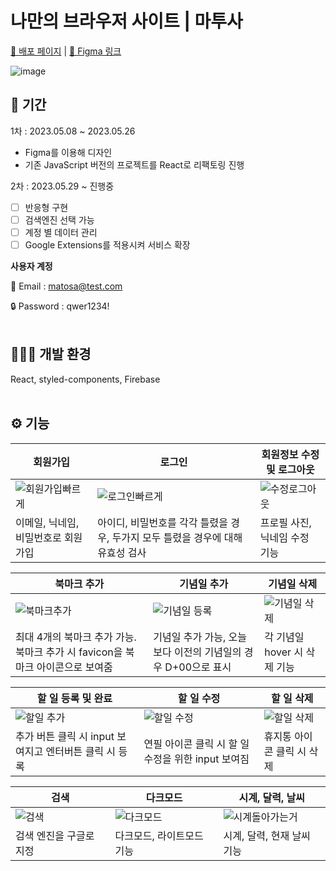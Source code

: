 # 나만의 브라우저 사이트 | 마투사

[🔗 배포 페이지](https://jeongeum.github.io/MyTodoSite/) | [🎨 Figma 링크](https://www.figma.com/file/yr9QstdL0i4CmLJukI4U9O/My-Todo-Site_React?type=design&node-id=0%3A1&t=LLbWh4Hp6V5Im8d7-1)

![image](https://github.com/Jeongeum/MyTodoSite/assets/77143425/f3a458c6-3373-408f-9bc5-16a79abe7f81)

## 📅 기간

1차 : 2023.05.08 ~ 2023.05.26

- Figma를 이용해 디자인
- 기존 JavaScript 버전의 프로젝트를 React로 리팩토링 진행

2차 : 2023.05.29 ~ 진행중

- [ ] 반응형 구현
- [ ] 검색엔진 선택 가능
- [ ] 계정 별 데이터 관리
- [ ] Google Extensions를 적용시켜 서비스 확장

**사용자 계정**

📧 Email : matosa@test.com

🔒 Password : qwer1234!
<br><br>

## 👩🏻‍💻 개발 환경

React, styled-components, Firebase
<br><br>

## ⚙️ 기능

<div style="text-align=center">
  
| 회원가입 | 로그인 | 회원정보 수정 및 로그아웃 |
| -------- | ------ | ------------------------- |
|![회원가입빠르게](https://github.com/Jeongeum/MyTodoSite/assets/77143425/9e1cbef9-cdf6-4fa0-aeb1-e2a392a86f98)|![로그인빠르게](https://github.com/Jeongeum/MyTodoSite/assets/77143425/6ec7baf4-0c08-41b7-8346-3a7469ae9451)|![수정로그아웃](https://github.com/Jeongeum/MyTodoSite/assets/77143425/9b6c2604-03b6-494d-ad64-bd1ce416999e)|
|이메일, 닉네임, 비밀번호로 회원가입|아이디, 비밀번호를 각각 틀렸을 경우, 두가지 모두 틀렸을 경우에 대해 유효성 검사|프로필 사진, 닉네임 수정 기능|

| 북마크 추가                                                                                                      | 기념일 추가                                                                                                          | 기념일 삭제                                                                                                         |
| ---------------------------------------------------------------------------------------------------------------- | -------------------------------------------------------------------------------------------------------------------- | ------------------------------------------------------------------------------------------------------------------- |
| ![북마크추가](https://github.com/Jeongeum/MyTodoSite/assets/77143425/5b50fda3-9c51-4fae-aac7-f74ba031c329) | ![기념일 등록](https://github.com/Jeongeum/MyTodoSite/assets/77143425/d7715152-c786-4406-b8f4-98344ed812dd) | ![기념일 삭제](https://github.com/Jeongeum/MyTodoSite/assets/77143425/873d9d38-0ed5-4ece-bb9b-0079f30470ea) |
| 최대 4개의 북마크 추가 가능. 북마크 추가 시 favicon을 북마크 아이콘으로 보여줌                                   | 기념일 추가 가능, 오늘보다 이전의 기념일의 경우 D+00으로 표시                                                        | 각 기념일 hover 시 삭제 기능                                                                                        |

| 할 일 등록 및 완료                                                                                              | 할 일 수정                                                                                                       | 할 일 삭제                                                                                                       |
| --------------------------------------------------------------------------------------------------------------- | ---------------------------------------------------------------------------------------------------------------- | ---------------------------------------------------------------------------------------------------------------- |
| ![할일 추가](https://github.com/Jeongeum/MyTodoSite/assets/77143425/00f46771-86f8-4f08-8862-6ddc3308c228) | ![할일 수정](https://github.com/Jeongeum/MyTodoSite/assets/77143425/027fcc9d-f51e-49de-8ace-907984d5f1a7) | ![할일 삭제](https://github.com/Jeongeum/MyTodoSite/assets/77143425/2db06b29-7a6d-4446-a3cf-9df048a36cff) |
| 추가 버튼 클릭 시 input 보여지고 엔터버튼 클릭 시 등록                                                          | 연필 아이콘 클릭 시 할 일 수정을 위한 input 보여짐                                                               | 휴지통 아이콘 클릭 시 삭제                                                                                       |

| 검색                                                                                                     | 다크모드                                                                                                     | 시계, 달력, 날씨                                                                                                        |
| -------------------------------------------------------------------------------------------------------- | ------------------------------------------------------------------------------------------------------------ | ----------------------------------------------------------------------------------------------------------------------- |
| ![검색](https://github.com/Jeongeum/MyTodoSite/assets/77143425/dc9477d9-0971-4ed3-ae44-fed50987bb90) | ![다크모드](https://github.com/Jeongeum/MyTodoSite/assets/77143425/343ec59a-d302-4ac5-b456-18858a94969d) | ![시계돌아가는거](https://github.com/Jeongeum/MyTodoSite/assets/77143425/04eea7d9-c58f-4d89-8200-242521342632) |
| 검색 엔진을 구글로 지정                                                                                  | 다크모드, 라이트모드 기능                                                                                    | 시계, 달력, 현재 날씨 기능                                                                                              |

</div>

